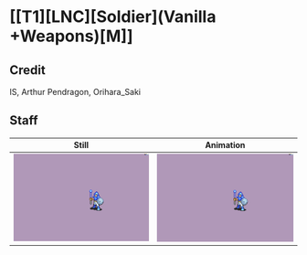 # [\[T1\]\[LNC\]\[Soldier\]\(Vanilla +Weapons\)\[M\]]

## Credit

IS, Arthur Pendragon, Orihara_Saki
	
## Staff

| Still | Animation |
| :---: | :-------: |
| ![Staff still](./Staff_000.png) | ![Staff animation](./Staff.gif) |
